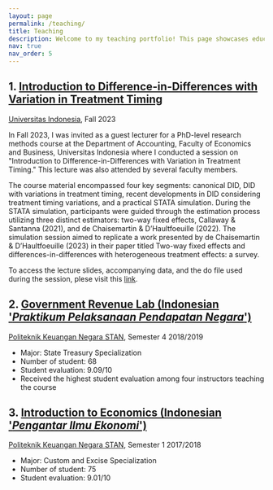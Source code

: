 ```yaml
---
layout: page
permalink: /teaching/
title: Teaching
description: Welcome to my teaching portfolio! This page showcases educational content from courses I have taught.
nav: true
nav_order: 5
---
```




## 1. [Introduction to Difference-in-Differences with Variation in Treatment Timing](link-to-course-1)
[Universitas Indonesia](https://feb.ui.ac.id/en/department-of-accounting/), Fall 2023

In Fall 2023, I was invited as a guest lecturer for a PhD-level research methods course at the Department of Accounting, Faculty of Economics and Business, Universitas Indonesia where I conducted a session on "Introduction to Difference-in-Differences with Variation in Treatment Timing." This lecture was also attended by several faculty members.

The course material encompassed four key segments: canonical DID, DID with variations in treatment timing, recent developments in DID considering treatment timing variations, and a practical STATA simulation. During the STATA simulation, participants were guided through the estimation process utilizing three distinct estimators: two-way fixed effects, Callaway & Santanna (2021), and de Chaisemartin & D’Haultfoeuille (2022). The simulation session aimed to replicate a work presented by de Chaisemartin & D’Haultfoeuille (2023) in their paper titled Two-way fixed effects and differences-in-differences with heterogeneous treatment effects: a survey.

To access the lecture slides, accompanying data, and the do file used during the session, plese visit this [link](https://your-github-link-to-the-files).



## 2. [Government Revenue Lab (Indonesian '*Praktikum Pelaksanaan Pendapatan Negara*')](link-to-course-2)
[Politeknik Keuangan Negara STAN](https://pknstan.ac.id/), Semester 4 2018/2019
- Major:  State Treasury Specialization
- Number of student: 68
- Student evaluation: 9.09/10
- Received the highest student evaluation among four instructors teaching the course

## 3. [Introduction to Economics (Indonesian '*Pengantar Ilmu Ekonomi*')](link-to-course-3)
[Politeknik Keuangan Negara STAN](https://pknstan.ac.id/),  Semester 1 2017/2018
- Major: Custom and Excise Specialization
- Number of student: 75
- Student evaluation: 9.01/10

